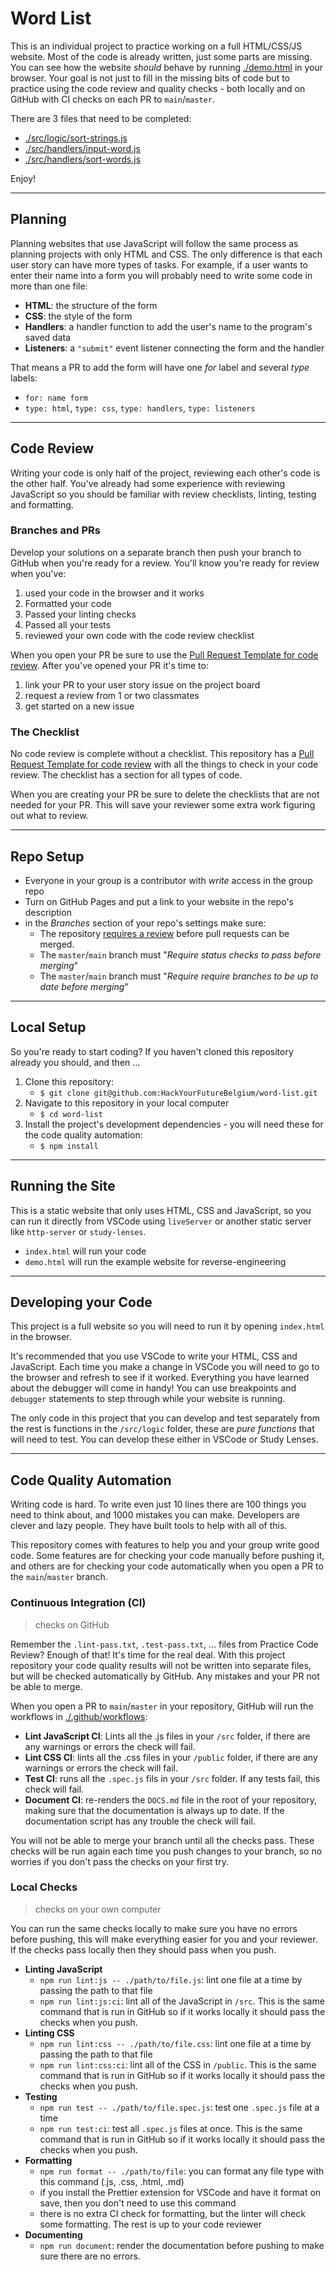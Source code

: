# Word List

This is an individual project to practice working on a full HTML/CSS/JS website. Most of the code is already written, just some parts are missing. You can see how the website _should_ behave by running [./demo.html](./demo.html) in your browser. Your goal is not just to fill in the missing bits of code but to practice using the code review and quality checks - both locally and on GitHub with CI checks on each PR to `main`/`master`.

There are 3 files that need to be completed:

- [./src/logic/sort-strings.js](./src/logic/sort-strings.js)
- [./src/handlers/input-word.js](./src/handlers/input-word.js)
- [./src/handlers/sort-words.js](./src/handlers/sort-words.js)

Enjoy!

---

## Planning

Planning websites that use JavaScript will follow the same process as planning projects with only HTML and CSS. The only difference is that each user story can have more types of tasks. For example, if a user wants to enter their name into a form you will probably need to write some code in more than one file:

- **HTML**: the structure of the form
- **CSS**: the style of the form
- **Handlers**: a handler function to add the user's name to the program's saved data
- **Listeners**: a `"submit"` event listener connecting the form and the handler

That means a PR to add the form will have one _for_ label and several _type_ labels:

- `for: name form`
- `type: html`, `type: css`, `type: handlers`, `type: listeners`

---

## Code Review

Writing your code is only half of the project, reviewing each other's code is the other half. You've already had some experience with reviewing JavaScript so you should be familiar with review checklists, linting, testing and formatting.

### Branches and PRs

Develop your solutions on a separate branch then push your branch to GitHub when you're ready for a review. You'll know you're ready for review when you've:

1. used your code in the browser and it works
1. Formatted your code
1. Passed your linting checks
1. Passed all your tests
1. reviewed your own code with the code review checklist

When you open your PR be sure to use the [Pull Request Template for code review](./.github/PULL_REQUEST_TEMPLATE/code-review.md). After you've opened your PR it's time to:

1. link your PR to your user story issue on the project board
2. request a review from 1 or two classmates
3. get started on a new issue

### The Checklist

No code review is complete without a checklist. This repository has a [Pull Request Template for code review](./.github/PULL_REQUEST_TEMPLATE/code-review.md) with all the things to check in your code review. The checklist has a section for all types of code.

When you are creating your PR be sure to delete the checklists that are not needed for your PR. This will save your reviewer some extra work figuring out what to review.

---

## Repo Setup

- Everyone in your group is a contributor with _write_ access in the group repo
- Turn on GitHub Pages and put a link to your website in the repo's description
- in the _Branches_ section of your repo's settings make sure:
  - The repository [requires a review](https://github.blog/2018-03-23-require-multiple-reviewers/) before pull requests can be merged.
  - The `master`/`main` branch must "_Require status checks to pass before merging_"
  - The `master`/`main` branch must "_Require require branches to be up to date before merging_"

---

## Local Setup

So you're ready to start coding? If you haven't cloned this repository already you should, and then ...

1. Clone this repository:
   - `$ git clone git@github.com:HackYourFutureBelgium/word-list.git`
2. Navigate to this repository in your local computer
   - `$ cd word-list`
3. Install the project's development dependencies - you will need these for the code quality automation:
   - `$ npm install`

---

## Running the Site

This is a static website that only uses HTML, CSS and JavaScript, so you can run it directly from VSCode using `liveServer` or another static server like `http-server` or `study-lenses`.

- `index.html` will run your code
- `demo.html` will run the example website for reverse-engineering

---

## Developing your Code

This project is a full website so you will need to run it by opening `index.html` in the browser.

It's recommended that you use VSCode to write your HTML, CSS and JavaScript. Each time you make a change in VSCode you will need to go to the browser and refresh to see if it worked. Everything you have learned about the debugger will come in handy! You can use breakpoints and `debugger` statements to step through while your website is running.

The only code in this project that you can develop and test separately from the rest is functions in the `/src/logic` folder, these are _pure functions_ that will need to test. You can develop these either in VSCode or Study Lenses.

---

## Code Quality Automation

Writing code is hard. To write even just 10 lines there are 100 things you need to think about, and 1000 mistakes you can make. Developers are clever and lazy people. They have built tools to help with all of this.

This repository comes with features to help you and your group write good code. Some features are for checking your code manually before pushing it, and others are for checking your code automatically when you open a PR to the `main`/`master` branch.

### Continuous Integration (CI)

> checks on GitHub

Remember the `.lint-pass.txt`, `.test-pass.txt`, ... files from Practice Code Review? Enough of that! It's time for the real deal. With this project repository your code quality results will not be written into separate files, but will be checked automatically by GitHub. Any mistakes and your PR not be able to merge.

When you open a PR to `main`/`master` in your repository, GitHub will run the workflows in [./.github/workflows](./.github/worflows):

- **Lint JavaScript CI**: Lints all the .js files in your `/src` folder, if there are any warnings or errors the check will fail.
- **Lint CSS CI**: lints all the .css files in your `/public` folder, if there are any warnings or errors the check will fail.
- **Test CI**: runs all the `.spec.js` fils in your `/src` folder. If any tests fail, this check will fail.
- **Document CI**: re-renders the `DOCS.md` file in the root of your repository, making sure that the documentation is always up to date. If the documentation script has any trouble the check will fail.

You will not be able to merge your branch until all the checks pass. These checks will be run again each time you push changes to your branch, so no worries if you don't pass the checks on your first try.

### Local Checks

> checks on your own computer

You can run the same checks locally to make sure you have no errors before pushing, this will make everything easier for you and your reviewer. If the checks pass locally then they should pass when you push.

- **Linting JavaScript**
  - `npm run lint:js -- ./path/to/file.js`: lint one file at a time by passing the path to that file
  - `npm run lint:js:ci`: lint all of the JavaScript in `/src`. This is the same command that is run in GitHub so if it works locally it should pass the checks when you push.
- **Linting CSS**
  - `npm run lint:css -- ./path/to/file.css`: lint one file at a time by passing the path to that file
  - `npm run lint:css:ci`: lint all of the CSS in `/public`. This is the same command that is run in GitHub so if it works locally it should pass the checks when you push.
- **Testing**
  - `npm run test -- ./path/to/file.spec.js`: test one `.spec.js` file at a time
  - `npm run test:ci`: test all `.spec.js` files at once. This is the same command that is run in GitHub so if it works locally it should pass the checks when you push.
- **Formatting**
  - `npm run format -- ./path/to/file`: you can format any file type with this command (.js, .css, .html, .md)
  - if you install the Prettier extension for VSCode and have it format on save, then you don't need to use this command
  - there is no extra CI check for formatting, but the linter will check some formatting. The rest is up to your code reviewer
- **Documenting**
  - `npm run document`: render the documentation before pushing to make sure there are no errors.
